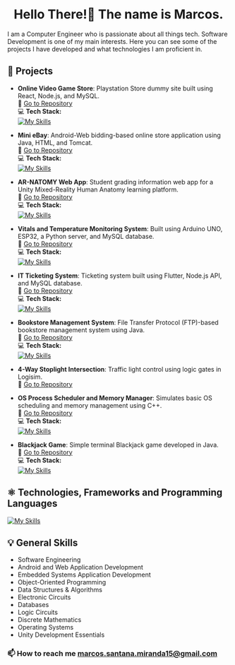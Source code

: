 <h1 align="center">Hello There!👋 The name is Marcos.</h1>
 I am a Computer Engineer who is passionate about all things tech.
 Software Development is one of my main interests.
 Here you can see some of the projects I have developed and what technologies I am proficient in.

## 🚀 Projects

- **Online Video Game Store**: Playstation Store dummy site built using React, Node.js, and MySQL.  
  🔗 [Go to Repository](https://github.com/T1NKER0/Online-Video-Game-Store)  
  💻 **Tech Stack:** <br>[![My Skills](https://skillicons.dev/icons?i=react,nodejs,mysql)](https://skillicons.dev)

- **Mini eBay**: Android-Web bidding-based online store application using Java, HTML, and Tomcat.  
  🔗 [Go to Repository](https://github.com/T1NKER0/Mini-eBay)  
  💻 **Tech Stack:**<br> [![My Skills](https://skillicons.dev/icons?i=java,mysql,html)](https://skillicons.dev)

- **AR-NATOMY Web App**: Student grading information web app for a Unity Mixed-Reality Human Anatomy learning platform.  
  🔗 [Go to Repository](https://github.com/T1NKER0/AR-NATOMY)  
  💻 **Tech Stack:**<br> [![My Skills](https://skillicons.dev/icons?i=java,mysql,html,css)](https://skillicons.dev)

- **Vitals and Temperature Monitoring System**: Built using Arduino UNO, ESP32, a Python server, and MySQL database.  
  🔗 [Go to Repository](https://github.com/T1NKER0/Vitals-Monitoring-System)  
  💻 **Tech Stack:** <br>[![My Skills](https://skillicons.dev/icons?i=arduino,cpp,python,mysql)](https://skillicons.dev)

- **IT Ticketing System**: Ticketing system built using Flutter, Node.js API, and MySQL database.  
  🔗 [Go to Repository](https://github.com/T1NKER0/IT-Ticketing-System)  
  💻 **Tech Stack:** <br>[![My Skills](https://skillicons.dev/icons?i=flutter,nodejs,mysql)](https://skillicons.dev)

- **Bookstore Management System**: File Transfer Protocol (FTP)-based bookstore management system using Java.  
  🔗 [Go to Repository](https://github.com/T1NKER0/Bookstore-Management-System)  
  💻 **Tech Stack:**<br> [![My Skills](https://skillicons.dev/icons?i=java)](https://skillicons.dev)

- **4-Way Stoplight Intersection**: Traffic light control using logic gates in Logisim.  
  🔗 [Go to Repository](https://github.com/T1NKER0/DIGITAL_LOGIC_4_WAY_TRAFFIC_LIGHT_CONTROL)

- **OS Process Scheduler and Memory Manager**: Simulates basic OS scheduling and memory management using C++.  
  🔗 [Go to Repository](https://github.com/T1NKER0/Operating_Systems_Process_Scheduler_and_Memory_Manager)  
  💻 **Tech Stack:** <br>[![My Skills](https://skillicons.dev/icons?i=cpp)](https://skillicons.dev)

- **Blackjack Game**: Simple terminal Blackjack game developed in Java.  
  🔗 [Go to Repository](https://github.com/T1NKER0/Java_Blackjack_Game)  
  💻 **Tech Stack:** <br>[![My Skills](https://skillicons.dev/icons?i=java)](https://skillicons.dev)

 ## ⚛️ Technologies, Frameworks and Programming Languages
[![My Skills](https://skillicons.dev/icons?i=arduino,react,flutter,flask,androidstudio,mysql,postgres,nodejs,html,css,js,ts,java,cpp,python,cs,git,linux,unity)](https://skillicons.dev)

## 💡 General Skills

 - Software Engineering 
 - Android and Web Application Development
 - Embedded Systems Application Development
 - Object-Oriented Programming
 - Data Structures & Algorithms
 - Electronic Circuits
 - Databases
 - Logic Circuits
 - Discrete Mathematics
 - Operating Systems
 - Unity Development Essentials

 ### 📫 How to reach me **marcos.santana.miranda15@gmail.com**




